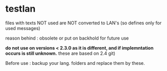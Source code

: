 # testlan

files with texts NOT used are NOT converted to LAN's (so defines only for used messages)

reason behind : obsolete or put on backhold for future use

<b>do not use on versions < 2.3.0 as it is different, and if implemntation occurs is still unknown.</b>
these are based on 2.4 git)

Before use : backup your lang. folders and replace them by these.

